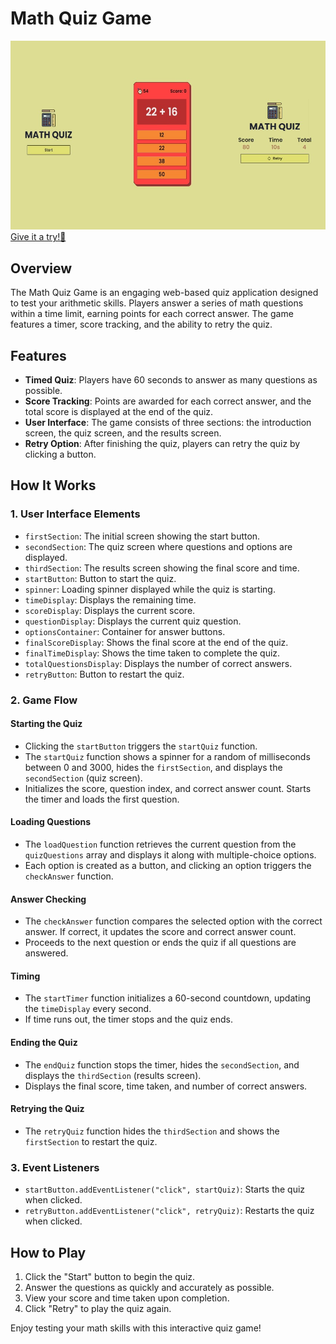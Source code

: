 # Math Quiz Game

<img src="./images/quiz-template.jpg">
<a href="https://vocal-brigadeiros-36cf97.netlify.app">Give it a try!🔗</a>

## Overview

The Math Quiz Game is an engaging web-based quiz application designed to test your arithmetic skills. Players answer a series of math questions within a time limit, earning points for each correct answer. The game features a timer, score tracking, and the ability to retry the quiz.

## Features

- **Timed Quiz**: Players have 60 seconds to answer as many questions as possible.
- **Score Tracking**: Points are awarded for each correct answer, and the total score is displayed at the end of the quiz.
- **User Interface**: The game consists of three sections: the introduction screen, the quiz screen, and the results screen.
- **Retry Option**: After finishing the quiz, players can retry the quiz by clicking a button.

## How It Works

### 1. **User Interface Elements**

- `firstSection`: The initial screen showing the start button.
- `secondSection`: The quiz screen where questions and options are displayed.
- `thirdSection`: The results screen showing the final score and time.
- `startButton`: Button to start the quiz.
- `spinner`: Loading spinner displayed while the quiz is starting.
- `timeDisplay`: Displays the remaining time.
- `scoreDisplay`: Displays the current score.
- `questionDisplay`: Displays the current quiz question.
- `optionsContainer`: Container for answer buttons.
- `finalScoreDisplay`: Shows the final score at the end of the quiz.
- `finalTimeDisplay`: Shows the time taken to complete the quiz.
- `totalQuestionsDisplay`: Displays the number of correct answers.
- `retryButton`: Button to restart the quiz.

### 2. **Game Flow**

#### Starting the Quiz

- Clicking the `startButton` triggers the `startQuiz` function.
- The `startQuiz` function shows a spinner for a random of milliseconds between 0 and 3000, hides the `firstSection`, and displays the `secondSection` (quiz screen).
- Initializes the score, question index, and correct answer count. Starts the timer and loads the first question.

#### Loading Questions

- The `loadQuestion` function retrieves the current question from the `quizQuestions` array and displays it along with multiple-choice options.
- Each option is created as a button, and clicking an option triggers the `checkAnswer` function.

#### Answer Checking

- The `checkAnswer` function compares the selected option with the correct answer. If correct, it updates the score and correct answer count.
- Proceeds to the next question or ends the quiz if all questions are answered.

#### Timing

- The `startTimer` function initializes a 60-second countdown, updating the `timeDisplay` every second.
- If time runs out, the timer stops and the quiz ends.

#### Ending the Quiz

- The `endQuiz` function stops the timer, hides the `secondSection`, and displays the `thirdSection` (results screen).
- Displays the final score, time taken, and number of correct answers.

#### Retrying the Quiz

- The `retryQuiz` function hides the `thirdSection` and shows the `firstSection` to restart the quiz.

### 3. **Event Listeners**

- `startButton.addEventListener("click", startQuiz)`: Starts the quiz when clicked.
- `retryButton.addEventListener("click", retryQuiz)`: Restarts the quiz when clicked.

## How to Play

1. Click the "Start" button to begin the quiz.
2. Answer the questions as quickly and accurately as possible.
3. View your score and time taken upon completion.
4. Click "Retry" to play the quiz again.

Enjoy testing your math skills with this interactive quiz game!
